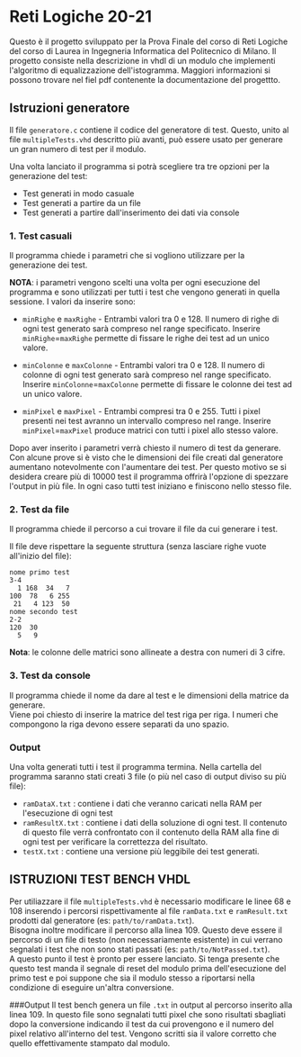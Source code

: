 # Reti Logiche 20-21
Questo è il progetto sviluppato per la Prova Finale del corso di Reti Logiche del corso di Laurea in Ingegneria Informatica del Politecnico di Milano.
Il progetto consiste nella descrizione in vhdl di un modulo che implementi l'algoritmo di equalizzazione dell'istogramma. Maggiori informazioni si possono trovare nel fiel pdf contenente la documentazione del progettto.

## Istruzioni generatore
Il file `generatore.c` contiene il codice del generatore di test. Questo, unito al file `multipleTests.vhd` descritto più avanti, può essere usato per generare un gran numero di test per il modulo.

Una volta lanciato il programma si potrà scegliere tra tre opzioni per la generazione del test:
- Test generati in modo casuale
- Test generati a partire da un file
- Test generati a partire dall'inserimento dei dati via console


### 1. Test casuali
Il programma chiede i parametri che si vogliono utilizzare per la generazione dei test.

**NOTA**: i parametri vengono scelti una volta per ogni esecuzione del programma e sono utilizzati per tutti i test che vengono generati in quella sessione.
I valori da inserire sono:

* `minRighe` e `maxRighe` - Entrambi valori tra 0 e 128. Il numero di righe di ogni test generato sarà compreso nel range specificato. Inserire `minRighe`=`maxRighe` permette di fissare le righe dei test ad un unico valore.

* `minColonne` e `maxColonne` - Entrambi valori tra 0 e 128. Il numero di colonne di ogni test generato sarà compreso nel range specificato. Inserire `minColonne`=`maxColonne` permette di fissare le colonne dei test ad un unico valore.

* `minPixel` e `maxPixel` - Entrambi compresi tra 0 e 255. Tutti i pixel presenti nei test avranno un intervallo compreso nel range. Inserire `minPixel`=`maxPixel` produce matrici con tutti i pixel allo stesso valore.

Dopo aver inserito i parametri verrà chiesto il numero di test da generare. Con alcune prove si è visto che le dimensioni dei file creati dal generatore aumentano notevolmente con l'aumentare dei test. Per questo motivo se si desidera creare più di 10000 test il programma offrirà l'opzione di spezzare l'output in più file. In ogni caso tutti test iniziano e finiscono nello stesso file.


### 2. Test da file
Il programma chiede il percorso a cui trovare il file da cui generare i test.

Il file deve rispettare la seguente struttura (senza lasciare righe vuote all'inizio del file):

    nome primo test
    3-4
      1 168  34   7
    100  78   6 255
     21   4 123  50
    nome secondo test
    2-2
    120  30
      5   9

**Nota**: le colonne delle matrici sono allineate a destra con numeri di 3 cifre.


### 3. Test da console
Il programma chiede il nome da dare al test e le dimensioni della matrice da generare.  
Viene poi chiesto di inserire la matrice del test riga per riga. I numeri che compongono la riga devono essere separati da uno spazio.



### Output
Una volta generati tutti i test il programma termina. Nella cartella del programma saranno stati creati 3 file (o più nel caso di output diviso su più file):
* `ramDataX.txt` : contiene i dati che veranno caricati nella RAM per l'esecuzione di ogni test
* `ramResultX.txt` : contiene i dati della soluzione di ogni test. Il contenuto di questo file verrà confrontato con il contenuto della RAM alla fine di ogni test per verificare la correttezza del risultato.
* `testX.txt` : contiene una versione più leggibile dei test generati.






## ISTRUZIONI TEST BENCH VHDL
Per utiliazzare il file `multipleTests.vhd` è necessario modificare le linee 68 e 108 inserendo i percorsi rispettivamente al file `ramData.txt` e `ramResult.txt` prodotti dal generatore (es: `path/to/ramData.txt`).  
Bisogna inoltre modificare il percorso alla linea 109. Questo deve essere il percorso di un file di testo (non necessariamente esistente) in cui verrano segnalati i test che non sono stati passati (es: `path/to/NotPassed.txt`).  
A questo punto il test è pronto per essere lanciato. Si tenga presente che questo test manda il segnale di reset del modulo prima dell'esecuzione del primo test e poi suppone che sia il modulo stesso a riportarsi nella condizione di eseguire un'altra conversione.

###Output
Il test bench genera un file `.txt` in output al percorso inserito alla linea 109. In questo file sono segnalati tutti pixel che sono risultati sbagliati dopo la conversione indicando il test da cui provengono e il numero del pixel relativo all'interno del test. Vengono scritti sia il valore corretto che quello effettivamente stampato dal modulo.
